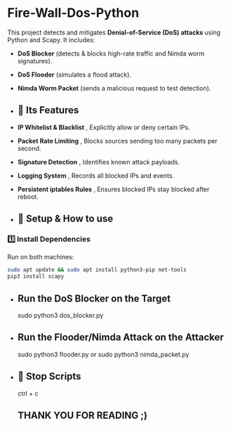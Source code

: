 # Fire-Wall-Dos-Python
This project detects and mitigates **Denial-of-Service (DoS) attacks** using Python and Scapy. It includes:
- **DoS Blocker** (detects & blocks high-rate traffic and Nimda worm signatures).
- **DoS Flooder** (simulates a flood attack).
- **Nimda Worm Packet** (sends a malicious request to test detection).

- ## 📌 Its Features
- **IP Whitelist & Blacklist** , Explicitly allow or deny certain IPs.
- **Packet Rate Limiting** , Blocks sources sending too many packets per second.
- **Signature Detection** , Identifies known attack payloads.
- **Logging System** , Records all blocked IPs and events.
- **Persistent iptables Rules** , Ensures blocked IPs stay blocked after reboot.

- ## 🚀 Setup & How to use
### **1️⃣ Install Dependencies**
Run on both machines:
```bash
sudo apt update && sudo apt install python3-pip net-tools
pip3 install scapy
```

- ## Run the DoS Blocker on the Target
  sudo python3 dos_blocker.py

- ## Run the Flooder/Nimda Attack on the Attacker
  sudo python3 flooder.py
  or
  sudo python3 nimda_packet.py

- ## 🛑 Stop Scripts
  ctrl + c

  ## THANK YOU FOR READING ;)
